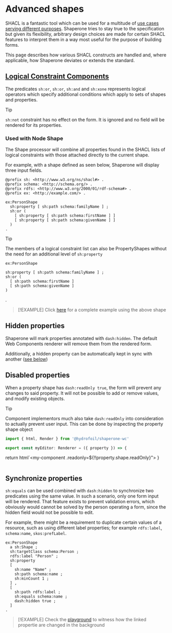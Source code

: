# Advanced shapes

SHACL is a fantastic tool which can be used for a multitude of [use cases serving different purposes][ucr]. Shaperone tries to stay true to the specification but given its flexibility, arbitrary design choices are made for certain SHACL features to interpret them in a way most useful for the purpose of building forms.

This page describes how various SHACL constructs are handled and, where applicable, how Shaperone deviates or extends the standard.

[ucr]: https://www.w3.org/TR/shacl-ucr/  

## [Logical Constraint Components](https://www.w3.org/TR/shacl/#core-components-logical)

The predicates `sh:or`, `sh:or`, `sh:and` and `sh:xone` represents logical operators which specify additional conditions which apply to sets of shapes and properties.

> [!TIP]
> `sh:not` constraint has no effect on the form. It is ignored and no field will be rendered for its properties.

### Used with Node Shape

The Shape processor will combine all properties found in the SHACL lists of logical constraints with those attached directly to the current shape.

For example, with a shape defined as seen below, Shaperone will display three input fields.  

```turtle
@prefix sh: <http://www.w3.org/ns/shacl#> .
@prefix schema: <http://schema.org/> .
@prefix rdfs: <http://www.w3.org/2000/01/rdf-schema#> .
@prefix ex: <http://example.com/> .

ex:PersonShape
  sh:property [ sh:path schema:familyName ] ;
  sh:or (
    [ sh:property [ sh:path schema:firstName ] ]
    [ sh:property [ sh:path schema:givenName ] ]
  )
.
```

> [!TIP]
> The members of a logical constraint list can also be PropertyShapes without the need for an additional level of `sh:property`
> ```turtle
> ex:PersonShape
    sh:property [ sh:path schema:familyName ] ;
    sh:or (
      [ sh:path schema:firstName ]
      [ sh:path schema:givenName ]
    )
  .

> [!EXAMPLE]
> Click [here][node-logical] for a complete example using the above shape

[node-logical]: ${playground}/#shapes=%40prefix+sh%3A+%3Chttp%3A%2F%2Fwww.w3.org%2Fns%2Fshacl%23%3E+.%0A%40prefix+schema%3A+%3Chttp%3A%2F%2Fschema.org%2F%3E+.%0A%40prefix+rdfs%3A+%3Chttp%3A%2F%2Fwww.w3.org%2F2000%2F01%2Frdf-schema%23%3E+.%0A%40prefix+ex%3A+%3Chttp%3A%2F%2Fexample.com%2F%3E+.%0A%0Aex%3APersonShape%0A++a+sh%3AShape+%3B%0A++sh%3AtargetClass+schema%3APerson+%3B%0A++rdfs%3Alabel+%22Person%22+%3B%0A++sh%3Aproperty+ex%3ALastNameProperty+%3B%0A++sh%3Aor+%28+%0A++++ex%3AFirstNameProperty+%0A++++ex%3AGivenNameProperty%0A++%29%0A.%0A%0Aex%3ALastNameProperty+%0A++a+sh%3APropertyShape+%3B%0A++sh%3Apath+schema%3AfamilyName+%3B%0A++sh%3Aorder+20+%3B%0A++sh%3AmaxCount+1+%3B%0A.%0A%0Aex%3AFirstNameProperty%0A++sh%3Apath+schema%3AfirstName+%3B++++%0A++sh%3Aorder+10+%3B%0A++sh%3AmaxCount+1+%3B%0A.%0A%0Aex%3AGivenNameProperty%0A++sh%3Apath+schema%3AgivenName+%3B%0A++sh%3Aorder+10+%3B%0A++sh%3AmaxCount+1+%3B%0A.&resource=%7B%0A++%22%40context%22%3A+%7B%0A++++%22rdf%22%3A+%22http%3A%2F%2Fwww.w3.org%2F1999%2F02%2F22-rdf-syntax-ns%23%22%2C%0A++++%22rdfs%22%3A+%22http%3A%2F%2Fwww.w3.org%2F2000%2F01%2Frdf-schema%23%22%2C%0A++++%22xsd%22%3A+%22http%3A%2F%2Fwww.w3.org%2F2001%2FXMLSchema%23%22%2C%0A++++%22schema%22%3A+%22http%3A%2F%2Fschema.org%2F%22%0A++%7D%2C%0A++%22%40id%22%3A+%22http%3A%2F%2Fexample.com%2FJohn_Doe%22%2C%0A++%22%40type%22%3A+%22schema%3APerson%22%2C%0A++%22schema%3AfamilyName%22%3A+%22Doe%22%2C%0A++%22schema%3AfirstName%22%3A+%22John%22%0A%7D&selectedResource=http%3A%2F%2Fexample.com%2FJohn_Doe


## Hidden properties

Shaperone will mark properties annotated with `dash:hidden`. The default Web Components renderer will remove them from the rendered form.

Additionally, a hidden property can be automatically kept in sync with another ([see below](#synchronize-properties))

## Disabled properties

When a property shape has `dash:readOnly true`, the form will prevent any changes to said property. It will not be possible to add or remove values, and modify existing objects.

> [!TIP]
> Component implementors much also take `dash:readOnly` into consideration to actually prevent user input. This can be done by inspecting the property shape object
> 
> ```ts
> import { html, Render } from '@hydrofoil/shaperone-wc'
>
> export const myEditor: Renderer = ({ property }) => {
  return html`<my-component .readonly=${!!property.shape.readOnly}"></my-component>
}
> ```

## Synchronize properties

`sh:equals` can be used combined with `dash:hidden` to synchronize two predicates using the same value. In such a scenario, only one form input will be rendered. That feature exists to prevent validation errors, which obviously would cannot be solved by the person operating a form, since the hidden field would not be possible to edit.

For example, there might be a requirement to duplicate certain values of a resource, such as using different label properties; for example `rdfs:label`, `schema:name`, `skos:prefLabel`.

```turtle
ex:PersonShape
  a sh:Shape ;
  sh:targetClass schema:Person ;
  rdfs:label "Person" ;
  sh:property 
  [
    sh:name "Name" ;
    sh:path schema:name ;
    sh:minCount 1 ;
  ] ,
  [
    sh:path rdfs:label ;
    sh:equals schema:name ;
    dash:hidden true ;
  ]
.
``` 

> [!EXAMPLE]
> Check the [playground][equals-hidden] to witness how the linked propertie are changed in the background

[equals-hidden]: ${playground}/#resource=%7B%0A++%22%40context%22%3A+%7B%0A++++%22rdf%22%3A+%22http%3A%2F%2Fwww.w3.org%2F1999%2F02%2F22-rdf-syntax-ns%23%22%2C%0A++++%22rdfs%22%3A+%22http%3A%2F%2Fwww.w3.org%2F2000%2F01%2Frdf-schema%23%22%2C%0A++++%22xsd%22%3A+%22http%3A%2F%2Fwww.w3.org%2F2001%2FXMLSchema%23%22%2C%0A++++%22schema%22%3A+%22http%3A%2F%2Fschema.org%2F%22%2C%0A++++%22dash%22%3A+%22http%3A%2F%2Fdatashapes.org%2Fdash%23%22%2C%0A++++%22skos%22%3A+%22http%3A%2F%2Fwww.w3.org%2F2004%2F02%2Fskos%2Fcore%23%22%0A++%7D%2C%0A++%22%40id%22%3A+%22http%3A%2F%2Fexample.com%2FJohn_Doe%22%2C%0A++%22%40type%22%3A+%22schema%3APerson%22%2C%0A++%22schema%3Aname%22%3A+%22John+Doe%22%2C%0A++%22rdfs%3Alabel%22%3A+%22John+Doe%22%2C%0A++%22skos%3AprefLabel%22%3A+%22John+Doe%22%0A%7D&selectedResource=http%3A%2F%2Fexample.com%2FJohn_Doe&shapes=%40prefix+sh%3A+%3Chttp%3A%2F%2Fwww.w3.org%2Fns%2Fshacl%23%3E+.%0A%40prefix+schema%3A+%3Chttp%3A%2F%2Fschema.org%2F%3E+.%0A%40prefix+rdfs%3A+%3Chttp%3A%2F%2Fwww.w3.org%2F2000%2F01%2Frdf-schema%23%3E+.%0A%40prefix+ex%3A+%3Chttp%3A%2F%2Fexample.com%2F%3E+.%0A%40prefix+dash%3A+%3Chttp%3A%2F%2Fdatashapes.org%2Fdash%23%3E+.%0A%40prefix+skos%3A+%3Chttp%3A%2F%2Fwww.w3.org%2F2004%2F02%2Fskos%2Fcore%23%3E+.%0A%0Aex%3APersonShape%0A++a+sh%3AShape+%3B%0A++sh%3AtargetClass+schema%3APerson+%3B%0A++rdfs%3Alabel+%22Person%22+%3B%0A++sh%3Aproperty+%0A++%5B%0A++++sh%3Aname+%22Name%22+%3B%0A++++sh%3Apath+schema%3Aname+%3B%0A++++sh%3AminCount+1+%3B%0A++%5D+%2C%0A++%5B%0A++++sh%3Apath+rdfs%3Alabel+%3B%0A++++sh%3Aequals+schema%3Aname+%3B%0A++++dash%3Ahidden+true+%3B%0A++%5D+%2C+%0A++%5B%0A++++sh%3Apath+skos%3AprefLabel+%3B%0A++++sh%3Aequals+schema%3Aname+%3B%0A++++dash%3Ahidden+true+%3B%0A++%5D%3B%0A.%0A&resourcePrefixes=schema%2Cdash%2Cskos
